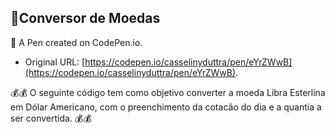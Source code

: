 ## 🔹Conversor de Moedas 

🔌 A Pen created on CodePen.io.
* Original URL: [https://codepen.io/casselinyduttra/pen/eYrZWwB](https://codepen.io/casselinyduttra/pen/eYrZWwB).

💰💰 O seguinte código tem como objetivo converter a moeda Libra Esterlina em Dólar Americano, com o preenchimento da cotacão do dia e a quantia a ser convertida. 💰💰

